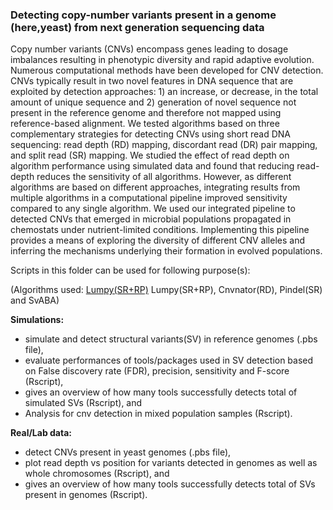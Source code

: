 ### Detecting copy-number variants present in a genome (here,yeast) from next generation sequencing data

Copy number variants (CNVs) encompass genes leading to dosage imbalances resulting in phenotypic diversity and rapid adaptive evolution. Numerous computational methods have been developed for CNV detection. CNVs typically result in two novel features in DNA sequence that are exploited by detection approaches: 1) an increase, or decrease, in the total amount of unique sequence and 2) generation of novel sequence not present in the reference genome and therefore not mapped using reference-based alignment. We tested algorithms based on three complementary strategies for detecting CNVs using short read DNA sequencing: read depth (RD) mapping, discordant read (DR) pair mapping, and split read (SR) mapping. We studied the effect of read depth on algorithm performance using simulated data and found that reducing read-depth reduces the sensitivity of all algorithms. However, as different algorithms are based on different approaches, integrating results from multiple algorithms in a computational pipeline improved sensitivity compared to any single algorithm. We used our integrated pipeline to detected CNVs that emerged in microbial populations propagated in chemostats under nutrient-limited conditions. Implementing this pipeline provides a means of exploring the diversity of different CNV alleles and inferring the mechanisms underlying their formation in evolved populations.

Scripts in this folder can be used for following purpose(s):

(Algorithms used: [Lumpy(SR+RP)](https://genomebiology.biomedcentral.com/articles/10.1186/gb-2014-15-6-r84)
Lumpy(SR+RP), Cnvnator(RD), Pindel(SR) and SvABA)

**Simulations:**
  + simulate and detect structural variants(SV) in reference genomes (.pbs file), 
  + evaluate performances of tools/packages used in SV detection based on False discovery rate (FDR), precision, sensitivity and F-score (Rscript),
  + gives an overview of how many tools successfully detects total of simulated SVs (Rscript), and
  + Analysis for cnv detection in mixed population samples (Rscript).
  
**Real/Lab data:**
  + detect CNVs present in yeast genomes (.pbs file),
  + plot read depth vs position for variants detected in genomes as well as whole chromosomes (Rscript), and
  + gives an overview of how many tools successfully detects total of SVs present in genomes (Rscript).
